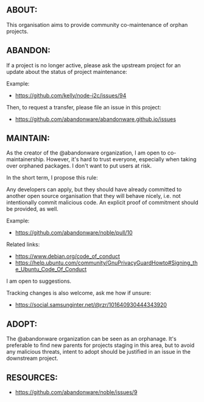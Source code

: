 ## ABOUT: ##

This organisation aims to provide community co-maintenance of orphan projects.

## ABANDON: ##

If a project is no longer active, please ask the upstream project for an update
about the status of project maintenance:

Example:

* <https://github.com/kelly/node-i2c/issues/94>

Then, to request a transfer, please file an issue in this project:

* <https://github.com/abandonware/abandonware.github.io/issues>


## MAINTAIN: ##

As the creator of the @abandonware organization, I am open to co-maintainership.
However, it's hard to trust everyone, especially when taking over orphaned
packages. I don't want to put users at risk.

In the short term, I propose this rule:

Any developers can apply, but they should have already committed to another open
source organisation that they will behave nicely, i.e. not intentionally commit
malicious code. An explicit proof of commitment should be provided, as well.

Example:

* <https://github.com/abandonware/noble/pull/10>

Related links:

* <https://www.debian.org/code_of_conduct>
* <https://help.ubuntu.com/community/GnuPrivacyGuardHowto#Signing_the_Ubuntu_Code_Of_Conduct>

I am open to suggestions.

Tracking changes is also welcome, ask me how if unsure:

* <https://social.samsunginter.net/@rzr/101640930444343920>


## ADOPT: ##

The @abandonware organization can be seen as an orphanage. It's preferable to
find new parents for projects staging in this area, but to avoid any malicious
threats, intent to adopt should be justified in an issue in the downstream
project.


## RESOURCES: ##

* <https://github.com/abandonware/noble/issues/9>
